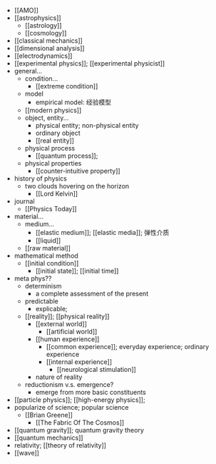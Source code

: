 - [[AMO]]
- [[astrophysics]]
    - [[astrology]]
    - [[cosmology]]
- [[classical mechanics]]
- [[dimensional analysis]]
- [[electrodynamics]]
- [[experimental physics]]; [[experimental physicist]]
- general...
    - condition...
        - [[extreme condition]]
    - model
        - empirical model: 经验模型
    - [[modern physics]]
    - object, entity...
        - physical entity; non-physical entity
        - ordinary object
        - [[real entity]]
    - physical process
        - [[quantum process]];
    - physical properties
        - [[counter-intuitive property]]
- history of physics
    - two clouds hovering on the horizon
        - [[Lord Kelvin]]
- journal
    - [[Physics Today]]
- material...
    - medium...
        - [[elastic medium]]; [[elastic media]]; 弹性介质
        - [[liquid]]
    - [[raw material]]
- mathematical method
    - [[initial condition]]
        - [[initial state]]; [[initial time]]
- meta phys??
    - determinism
        - a complete assessment of the present
    - predictable
        - explicable;
    - [[reality]]; [[physical reality]]
        - [[external world]]
            - [[artificial world]]
        - [[human experience]]
            - [[common experience]]; everyday experience; ordinary experience
            - [[internal experience]]
                - [[neurological stimulation]]
        - nature of reality
    - reductionism v.s. emergence?
        - emerge from more basic constituents
- [[particle physics]]; [[high-energy physics]];
- popularize of science; popular science
    - [[Brian Greene]]
        - [[The Fabric Of The Cosmos]]
- [[quantum gravity]]; quantum gravity theory
- [[quantum mechanics]]
- relativity; [[theory of relativity]]
- [[wave]]

